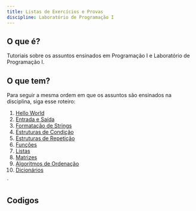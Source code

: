 ```yaml
---
title: Listas de Exercícios e Provas
discipline: Laboratório de Programação I
---
```

## O que é?

Tutoriais sobre os assuntos ensinados em Programação I e Laboratório de Programação I.

## O que tem?
Para seguir a mesma ordem em que os assuntos são ensinados na disciplina, siga esse roteiro:

1. [Hello World](https://drive.google.com/file/d/1uVQtYpJNBrdkJBKrEeOmHDBbO4uw7zZY/view?usp=sharing)
2. [Entrada e Saída](https://drive.google.com/file/d/1wNif6aEEXKoxc3Oe3OiawOQ434yh4cJF/view?usp=sharing)
3. [Formatação de Strings](https://drive.google.com/file/d/1wWIwAy3L3J8i5rjeIObrmL8C2HJNSP8_/view?usp=sharing)
4. [Estruturas de Condição](https://drive.google.com/file/d/1fOwDKR0hWsOOj0eR6tjOnQXxtfr7CDT7/view?usp=sharing)
5. [Estruturas de Repetição](https://drive.google.com/file/d/1cp3iY7CRcszYf-UKYTvHiN1b_kPAfvet/view?usp=sharing)
6. [Funções](https://drive.google.com/file/d/1L_vaa20F2xbpmqX5qCrqdH0IkghpOdQQ/view?usp=sharing)
7. [Listas](https://drive.google.com/file/d/1ez61VqPCai8KMtkLVNhEBDzRnUqGBRW7/view?usp=sharing)
8. [Matrizes](https://drive.google.com/file/d/1lzsumY1vZ0cLVU50BQveHqzRS6vNL79c/view?usp=sharing)
9. [Algoritmos de Ordenação](https://drive.google.com/file/d/1VwB5Ryc2w2pZ6j74RNmZowhx0ABOQL9k/view?usp=sharing)
10. [Dicionários](https://drive.google.com/file/d/1BmbMYM8dYE2HwwC2Pd0EPDIcn5P06RIw/view?usp=sharing)

`

## Codigos

